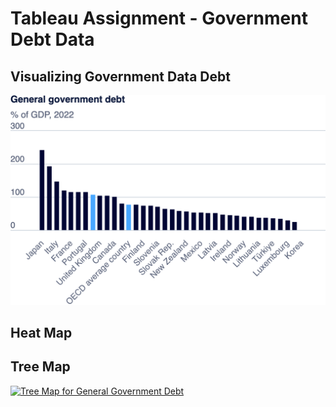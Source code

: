 # Tableau Assignment - Government Debt Data 


## Visualizing Government Data Debt
![plot](export-2024-09-11T04_03_19.394Z.png)



## Heat Map
<script type='module' src='https://us-east-1.online.tableau.com/javascripts/api/tableau.embedding.3.latest.min.js'>
  
</script>
<tableau-viz id='tableau-viz' src='https://us-east-1.online.tableau.com/t/sghule-baab53f91d/views/Tableau-Assignment-1/HeatMap' width='1470' height='758' hide-tabs toolbar='bottom' >
  
</tableau-viz>

## Tree Map

[![Tree Map for General Government Debt](https://public.tableau.com/static/images/Tr/TreeMapforGeneralGovernmentDebt/Sheet1/1_rss.png)](https://public.tableau.com/views/TreeMapforGeneralGovernmentDebt/Sheet1)

